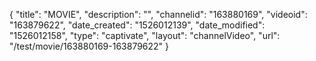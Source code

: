 {
    "title": "MOVIE",
    "description": "",
    "channelid": "163880169",
    "videoid": "163879622",
    "date_created": "1526012139",
    "date_modified": "1526012158",
    "type": "captivate",
    "layout": "channelVideo",
    "url": "\/test\/movie\/163880169-163879622"
}
